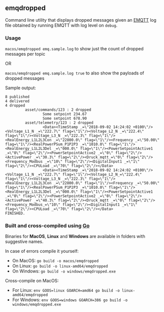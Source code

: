 ## emqdropped

Command line utility that displays dropped messages given an [EMQTT](http://emqtt.io/) log file obtained by running EMQTT with log level on `debug`.

### Usage

`macos/emqdropped emq.sample.log` to show just the count of dropped messages per topic

OR

`macos/emqdropped emq.sample.log true` to also show the payloads of dropped messages

Sample output:

```
8 published
4 delivered
4 dropped
         asset/commands/123 : 2 dropped
                 Some setpoint 234.67
                 Some setpoint 678.90
         asset/telemetry/123 : 2 dropped
                 <Data><TimeStamp _=\"2018-09-02 14:24:02 +0100\"/><Voltage_L1_N _=\"222.7\" flag=\"1\"/><Voltage_L2_N _=\"222.4\" flag=\"1\"/><Voltage_L3_N _=\"222.3\" flag=\"1\"/><RealEnergy_L1L2L3Con _=\"22800.0\" flag=\"1\"/><Frequency _=\"50.00\" flag=\"1\"/><RealPowerPSum_P1P2P3 _=\"1010.0\" flag=\"1\"/><RealEnergy_L1L2L3Del _=\"000.0\" flag=\"1\"/><PowerSetpointActive1 _=\"0\" flag=\"2\"/><PowerSetpointActive2 _=\"0\" flag=\"2\"/><ActivePower _=\"30.3\" flag=\"2\"/><Druck_mqtt_=\"0\" flag=\"2\"/><Frequency_Modbus _=\"10\" flag=\"2\"/><DigitalInput1 _=\"1\" flag=\"2\"/><CPULoad _=\"70\" flag=\"2\"/></Data>
                 <Data><TimeStamp _=\"2018-09-02 14:24:02 +0100\"/><Voltage_L1_N _=\"222.7\" flag=\"1\"/><Voltage_L2_N_=\"222.4\" flag=\"1\"/><Voltage_L3_N _=\"222.3\" flag=\"1\"/><RealEnergy_L1L2L3Con _=\"22800.0\" flag=\"1\"/><Frequency _=\"50.00\" flag=\"1\"/><RealPowerPSum_P1P2P3 _=\"1010.0\" flag=\"1\"/><RealEnergy_L1L2L3Del _=\"000.0\" flag=\"1\"/><PowerSetpointActive1 _=\"0\" flag=\"2\"/><PowerSetpointActive2 _=\"0\" flag=\"2\"/><ActivePower _=\"40.3\" flag=\"2\"/><Druck_mqtt _=\"0\" flag=\"2\"/><Frequency_Modbus_=\"10\" flag=\"2\"/><DigitalInput1 _=\"1\" flag=\"2\"/><CPULoad _=\"70\" flag=\"2\"/></Data>
FINISHED.
 ```

### Built and cross-compiled using [Go](https://golang.org/)

Binaries for **MacOS**, **Linux** and **Windows** are available in folders with suggestive names.

In case of errors compile it yourself:

- On MacOS: `go build -o macos/emqdropped`
- On Linux: `go build -o linux-amd64/emqdropped`
- On Windows: `go build -o windows/emqdropped.exe`

Cross-compile on MacOS:

- For Linux: `env GOOS=linux GOARCH=amd64 go build -o linux-amd64/emqdropped`
- For Windows: `env GOOS=windows GOARCH=386 go build -o windows/emqdropped.exe`
